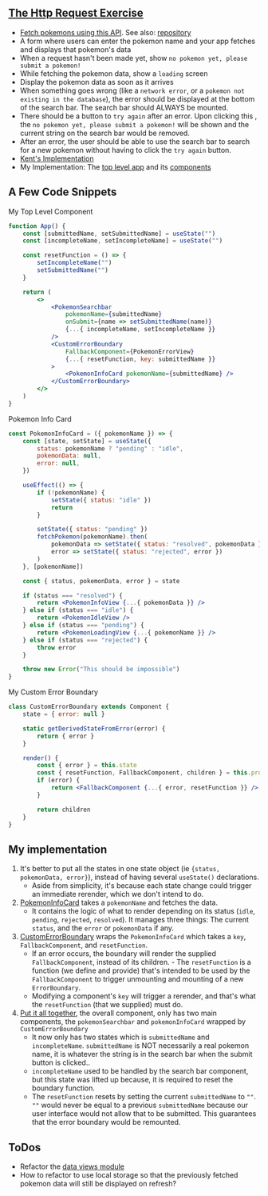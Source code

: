 ## [The Http Request Exercise](https://react-hooks.netlify.app/6)

-   [Fetch pokemons using this API](https://graphql-pokemon2.vercel.app). See also: [repository](https://github.com/lucasbento/graphql-pokemon/pull/14)
-   A form where users can enter the pokemon name and your app fetches and displays that pokemon's data
-   When a request hasn't been made yet, show `no pokemon yet, please submit a pokemon!`
-   While fetching the pokemon data, show a `loading` screen
-   Display the pokemon data as soon as it arrives
-   When something goes wrong (like a `network error`, or a `pokemon not existing in the database`), the error should be displayed at the bottom of the search bar. The search bar should ALWAYS be mounted.
-   There should be a button to `try again` after an error. Upon clicking this , the `no pokemon yet, please submit a pokemon!` will be shown and the current string on the search bar would be removed.
-   After an error, the user should be able to use the search bar to search for a new pokemon without having to click the `try again` button.
-   [Kent's Implementation](https://github.com/kentcdodds/react-hooks/blob/main/src/final/04.extra-3.js)
-   My Implementation: The [top level app](https://github.com/mithi/epic-notes/blob/main/content/react/hooks/3/app.js) and its [components](https://github.com/mithi/epic-notes/tree/main/content/react/hooks/3/components)

## A Few Code Snippets

My Top Level Component

```jsx
function App() {
    const [submittedName, setSubmittedName] = useState("")
    const [incompleteName, setIncompleteName] = useState("")

    const resetFunction = () => {
        setIncompleteName("")
        setSubmittedName("")
    }

    return (
        <>
            <PokemonSearchbar
                pokemonName={submittedName}
                onSubmit={name => setSubmittedName(name)}
                {...{ incompleteName, setIncompleteName }}
            />
            <CustomErrorBoundary
                FallbackComponent={PokemonErrorView}
                {...{ resetFunction, key: submittedName }}
            >
                <PokemonInfoCard pokemonName={submittedName} />
            </CustomErrorBoundary>
        </>
    )
}
```

Pokemon Info Card

```jsx
const PokemonInfoCard = ({ pokemonName }) => {
    const [state, setState] = useState({
        status: pokemonName ? "pending" : "idle",
        pokemonData: null,
        error: null,
    })

    useEffect(() => {
        if (!pokemonName) {
            setState({ status: "idle" })
            return
        }

        setState({ status: "pending" })
        fetchPokemon(pokemonName).then(
            pokemonData => setState({ status: "resolved", pokemonData }),
            error => setState({ status: "rejected", error })
        )
    }, [pokemonName])

    const { status, pokemonData, error } = state

    if (status === "resolved") {
        return <PokemonInfoView {...{ pokemonData }} />
    } else if (status === "idle") {
        return <PokemonIdleView />
    } else if (status === "pending") {
        return <PokemonLoadingView {...{ pokemonName }} />
    } else if (status === "rejected") {
        throw error
    }

    throw new Error("This should be impossible")
}
```

My Custom Error Boundary

```jsx
class CustomErrorBoundary extends Component {
    state = { error: null }

    static getDerivedStateFromError(error) {
        return { error }
    }

    render() {
        const { error } = this.state
        const { resetFunction, FallbackComponent, children } = this.props
        if (error) {
            return <FallbackComponent {...{ error, resetFunction }} />
        }

        return children
    }
}
```

## My implementation

1.  It's better to put all the states in one state object (ie `{status, pokemonData, error}`), instead of having several `useState()` declarations.
    -   Aside from simplicity, it's because each state change could trigger an immediate rerender, which we don't intend to do.
2.  [PokemonInfoCard](https://github.com/mithi/epic-notes/blob/88e640ea4faa7ad7d536aa4f23a837c50abd3fd8/content/react/hooks/3/components/pokemon-info-card.js#L48) takes a `pokemonName` and fetches the data.
    -   It contains the logic of what to render depending on its status (`idle`, `pending`, `rejected`, `resolved`). It manages three things: The current `status`, and the `error` or `pokemonData` if any.
3.  [CustomErrorBoundary](https://github.com/mithi/epic-notes/blob/main/content/react/hooks/3/components/custom-error-boundary.js) wraps the `PokemonInfoCard` which takes a `key`, `FallbackComponent`, and `resetFunction`.
    -   If an error occurs, the boundary will render the supplied `FallbackComponent`, instead of its children. - The `resetFunction` is a function (we define and provide) that's intended to be used by the `FallbackComponent` to trigger unmounting and mounting of a new `ErrorBoundary`.
    -   Modifying a component's `key` will trigger a rerender, and that's what the `resetFunction` (that we supplied) must do.
4.  [Put it all together](https://github.com/mithi/epic-notes/blob/main/content/react/hooks/3/app.js), the overall component, only has two main components, the `pokemonSearchbar` and `pokemonInfoCard` wrapped by `CustomErrorBoundary`
    -   It now only has two states which is `submittedName` and `incompleteName`. `submittedName` is NOT necessarily a real pokemon name, it is whatever the string is in the search bar when the submit button is clicked..
    -   `incompleteName` used to be handled by the search bar component, but this state was lifted up because, it is required to reset the boundary function.
    -   The `resetFunction` resets by setting the current `submittedName` to `""`. `""` would never be equal to a previous `submittedName` because our user interface would not allow that to be submitted. This guarantees that the error boundary would be remounted.

## ToDos

-   Refactor the [data views module](https://github.com/mithi/epic-notes/blob/main/content/react/hooks/3/components/pokemon-data-view.js)
-   How to refactor to use local storage so that the previously fetched pokemon data will still be displayed on refresh?
